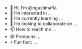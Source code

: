 - 👋 Hi, I’m @ngustimafta
- 👀 I’m interested in ...
- 🌱 I’m currently learning ...
- 💞️ I’m looking to collaborate on ...
- 📫 How to reach me ...
- 😄 Pronouns: ...
- ⚡ Fun fact: ...

<!---
ngustimafta/ngustimafta is a ✨ special ✨ repository because its `README.md` (this file) appears on your GitHub profile.
You can click the Preview link to take a look at your changes.
--->
